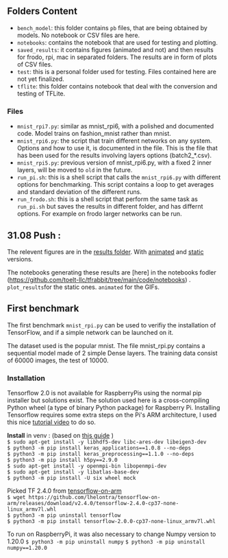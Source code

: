 ## Folders Content

- `bench_model`: this folder contains `pb` files, that are being obtained by models. No notebook or CSV files are here.
- `notebooks`: contains the notebook that are used for testing and plotting.
- `saved_results`: it contains figures (animated and not) and then results for frodo, rpi, mac in separated folders. The results are in form of plots of CSV files.
- `test`: this is a personal folder used for testing. Files contained here are not yet finalized.
- `tflite`: this folder contains notebook that deal with the conversion and testing of TFLite.

### Files

- `mnist_rpi7.py`: similar as mnist_rpi6, with a polished and documented code. Model trains on fashion_mnist rather than mnist. 
- `mnist_rpi6.py`: the script that train different networks on any system. Options and how to use it, is documented in the file. This is the file that has been used for the results involving layers options (batch2_*.csv).
- `mnist_rpi5.py`: previous version of mnist_rpi6.py, with a fixed 2 inner layers, will be moved to `old` in the future.
- `run_pi.sh`: this is a shell script that calls the `mnist_rpi6.py` with different options for benchmarking. This script contains a loop to get averages and standard deviation of the different runs.
- `run_frodo.sh`: this is a shell script that perform the same task as `run_pi.sh` but saves the results in different folder, and has differnt options. For example on frodo larger networks can be run.


## 31.08 Push : 
The relevent figures are in the [results folder](https://github.com/toelt-llc/tfrabbit/tree/main/code/saved_results). 
With [animated](https://github.com/toelt-llc/tfrabbit/tree/main/code/saved_results/animated) and [static](https://github.com/toelt-llc/tfrabbit/tree/main/code/saved_results) versions. 

The notebooks generating these results are [here] in the notebooks fodler (https://github.com/toelt-llc/tfrabbit/tree/main/code/notebooks) . 
`plot_results`for the static ones. 
`animated` for the GIFs.

## First benchmark 
The first benchmark `mnist_rpi.py` can be used to verifiy the installation of TensorFlow, and if a simple network can be launched on it.

The dataset used is the popular mnist. The file mnist_rpi.py contains a sequential model made of 2 simple Dense layers. 
The training data consist of 60000 images, the test of 10000. 

### Installation 
Tensorflow 2.0 is not available for RaspberryPis using the normal pip installer but solutions exist. 
The solution used here is a cross-compiling Python wheel (a type of binary Python package) for Raspberry Pi. 
Installing Tensorflow requires some extra steps on the Pi's ARM architecture, I used this nice [tutorial video](https://www.youtube.com/watch?v=GNRg2P8Vqqs) to do so.

**Install** in venv : (based on [this guide](https://github.com/PINTO0309/Tensorflow-bin/#usage) )  
`$ sudo apt-get install -y libhdf5-dev libc-ares-dev libeigen3-dev`  
`$ python3 -m pip install keras_applications==1.0.8 --no-deps`  
`$ python3 -m pip install keras_preprocessing==1.1.0 --no-deps`  
`$ python3 -m pip install h5py==2.9.0`  
`$ sudo apt-get install -y openmpi-bin libopenmpi-dev`  
`$ sudo apt-get install -y libatlas-base-dev`  
`$ python3 -m pip install -U six wheel mock`  

Picked TF 2.4.0 from [tensorflow-on-arm](https://github.com/lhelontra/tensorflow-on-arm/releases)  
`$ wget https://github.com/lhelontra/tensorflow-on-arm/releases/download/v2.4.0/tensorflow-2.4.0-cp37-none-linux_armv7l.whl`  
`$ python3 -m pip uninstall tensorflow`  
`$ python3 -m pip install tensorflow-2.0.0-cp37-none-linux_armv7l.whl`  

To run on RaspberryPi, it was also necessary to change Numpy version to 1.20.0
`$ python3 -m pip uninstall numpy`
`$ python3 -m pip uninstall numpy==1.20.0`
